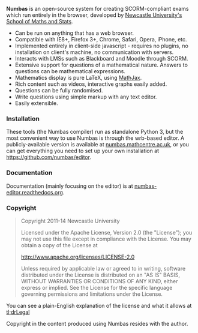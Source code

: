**Numbas** is an open-source system for creating SCORM-compliant exams which run entirely in the browser, developed by [Newcastle University's School of Maths and Stats](http://www.ncl.ac.uk/maths).

* Can be run on anything that has a web browser.
* Compatible with IE8+, Firefox 3+, Chrome, Safari, Opera, iPhone, etc.
* Implemented entirely in client-side javascript - requires no plugins, no installation on client's machine, no communication with servers.
* Interacts with LMSs such as Blackboard and Moodle through SCORM.
* Extensive support for questions of a mathematical nature. Answers to questions can be mathematical expressions.
* Mathematics display is pure LaTeX, using [MathJax](http://www.mathjax.org).
* Rich content such as videos, interactive graphs easily added.
* Questions can be fully randomised.
* Write questions using simple markup with any text editor.
* Easily extensible.

### Installation

These tools (the Numbas compiler) run as standalone Python 3, but the most convenient way to use Numbas is through the wrb-based editor. A publicly-available version is available at [numbas.mathcentre.ac.uk](http://numbas.mathcentre.ac.uk), or you can get everything you need to set up your own installation at https://github.com/numbas/editor.

### Documentation

Documentation (mainly focusing on the editor) is at [numbas-editor.readthedocs.org](http://numbas-editor.readthedocs.org).


### Copyright

> Copyright 2011-14 Newcastle University
> 
> Licensed under the Apache License, Version 2.0 (the "License");
> you may not use this file except in compliance with the License.
> You may obtain a copy of the License at
> 
> http://www.apache.org/licenses/LICENSE-2.0
> 
> Unless required by applicable law or agreed to in writing, software
> distributed under the License is distributed on an "AS IS" BASIS,
> WITHOUT WARRANTIES OR CONDITIONS OF ANY KIND, either express or implied.
> See the License for the specific language governing permissions and
> limitations under the License.

You can see a plain-English explanation of the license and what it allows at [tl;drLegal](https://tldrlegal.com/license/apache-license-2.0-(apache-2.0))
   
Copyright in the content produced using Numbas resides with the author.
